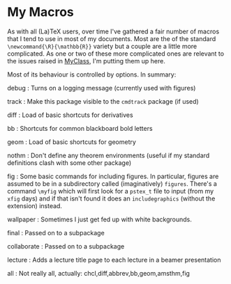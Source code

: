 # My Macros

As with all (La)TeX users, over time I've gathered a fair number of macros that I tend to use in most of my documents.
Most are the of the standard `\newcommand{\R}{\mathbb{R}}` variety but a couple are a little more complicated.
As one or two of these more complicated ones are relevant to the issues raised in [MyClass](https://github.com/loopspace/myclass), I'm putting them up here.


Most of its behaviour is controlled by options.
In summary:

debug
: Turns on a logging message (currently used with figures)

track
: Make this package visible to the `cmdtrack` package (if used)

diff
: Load of basic shortcuts for derivatives

bb
: Shortcuts for common blackboard bold letters

geom
: Load of basic shortcuts for geometry

nothm
: Don't define any theorem environments (useful if my standard definitions clash with some other package)

fig
: Some basic commands for including figures.
In particular, figures are assumed to be in a subdirectory called (imaginatively) `figures`.
There's a command `\myfig` which will first look for a `pstex_t` file to input (from my `xfig` days) and if that isn't found it does an `includegraphics` (without the extension) instead.

wallpaper
: Sometimes I just get fed up with white backgrounds.

final
: Passed on to a subpackage

collaborate
: Passed on to a subpackage

lecture
: Adds a lecture title page to each lecture in a beamer presentation

all
: Not really all, actually: chcl,diff,abbrev,bb,geom,amsthm,fig


